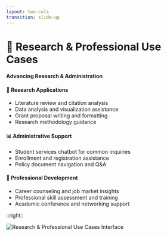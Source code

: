 ```yaml
---
layout: two-cols
transition: slide-up
---
```


<ThemeToggle />

# <span class="slide-title">🔬 Research & Professional Use Cases</span>

<div class="pr-6">
  <h4 class="montserrat-paragraph text-base font-bold text-green-800 dark:text-green-100 mb-4">
    Advancing Research & Administration
  </h4>
  
  <!-- Research Applications -->
  <div class="mb-4">
    <h4 class="montserrat-paragraph text-sm font-semibold text-gray-800 dark:text-gray-200 mb-1 flex items-center gap-1">
      <span class="text-blue-500">🧪</span> Research Applications
    </h4>
    <ul class="space-y-2 text-sm">
      <li class="flex items-center gap-2">
        <span class="w-1.5 h-1.5 bg-green-500 rounded-full"></span>
        <span class="montserrat-paragraph">Literature review and citation analysis</span>
      </li>
      <li class="flex items-center gap-2">
        <span class="w-1.5 h-1.5 bg-green-500 rounded-full"></span>
        <span class="montserrat-paragraph">Data analysis and visualization assistance</span>
      </li>
      <li class="flex items-center gap-2">
        <span class="w-1.5 h-1.5 bg-green-500 rounded-full"></span>
        <span class="montserrat-paragraph">Grant proposal writing and formatting</span>
      </li>
      <li class="flex items-center gap-2">
        <span class="w-1.5 h-1.5 bg-green-500 rounded-full"></span>
        <span class="montserrat-paragraph">Research methodology guidance</span>
      </li>
    </ul>
  </div>

  <!-- Administrative Support -->
  <div class="mb-4">
    <h4 class="montserrat-paragraph text-sm font-semibold text-gray-800 dark:text-gray-200 mb-1 flex items-center gap-1">
      <span class="text-purple-500">📊</span> Administrative Support
    </h4>
    <ul class="space-y-2 text-sm">
      <li class="flex items-center gap-2">
        <span class="w-1.5 h-1.5 bg-green-500 rounded-full"></span>
        <span class="montserrat-paragraph">Student services chatbot for common inquiries</span>
      </li>
      <li class="flex items-center gap-2">
        <span class="w-1.5 h-1.5 bg-green-500 rounded-full"></span>
        <span class="montserrat-paragraph">Enrollment and registration assistance</span>
      </li>
      <li class="flex items-center gap-2">
        <span class="w-1.5 h-1.5 bg-green-500 rounded-full"></span>
        <span class="montserrat-paragraph">Policy document navigation and Q&A</span>
      </li>
    </ul>
  </div>

  <!-- Professional Development -->
  <div>
    <h4 class="montserrat-paragraph text-sm font-semibold text-gray-800 dark:text-gray-200 mb-1 flex items-center gap-1">
      <span class="text-orange-500">🎯</span> Professional Development
    </h4>
    <ul class="space-y-2 text-sm">
      <li class="flex items-center gap-2">
        <span class="w-1.5 h-1.5 bg-green-500 rounded-full"></span>
        <span class="montserrat-paragraph">Career counseling and job market insights</span>
      </li>
      <li class="flex items-center gap-2">
        <span class="w-1.5 h-1.5 bg-green-500 rounded-full"></span>
        <span class="montserrat-paragraph">Professional skill assessment and training</span>
      </li>
      <li class="flex items-center gap-2">
        <span class="w-1.5 h-1.5 bg-green-500 rounded-full"></span>
        <span class="montserrat-paragraph">Academic conference and networking support</span>
      </li>
    </ul>
  </div>
</div>

::right::

<!-- Research & Professional Use Cases Screenshot -->
<div class="pl-6">
  <div class="h-full flex items-center justify-center">
    <img src="/images/banner_step_002.png" alt="Research & Professional Use Cases Interface" class="w-full max-w-lg rounded-lg shadow-lg" />
  </div>
</div>

<!--
Research & Professional use cases slide:
- Research applications for literature review, data analysis, and grant writing
- Administrative support for student services and policy navigation
- Professional development for career guidance and skill assessment
-->
